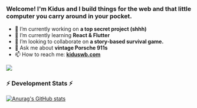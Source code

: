 ### Welcome! I'm Kidus and I build things for the web and that little computer you carry around in your pocket.


- 🔭 I’m currently working on <b>a top secret project (shhh)</b>
- 🌱 I’m currently learning <b>React & Flutter</b>
- 👯 I’m looking to collaborate on <b>a story-based survival game.</b>
- 💬 Ask me about <b>vintage Porsche 911s</b>
- 📫 How to reach me: <b><a href="https://kiduswb.com" target="_blank">kiduswb.com</a></b>

![](https://komarev.com/ghpvc/?username=kiduswb)

<!-- GitHub stats -->  
<h3><b>⚡ Development Stats ⚡</b></h3>

[![Anurag's GitHub stats](https://github-readme-stats.vercel.app/api?username=kiduswb)](https://github.com/anuraghazra/github-readme-stats)
